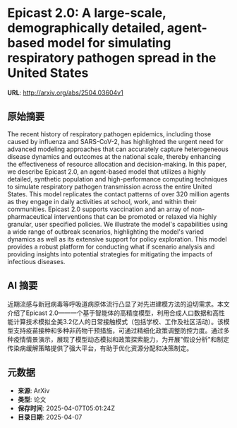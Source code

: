 # Epicast 2.0: A large-scale, demographically detailed, agent-based model for simulating respiratory pathogen spread in the United States

**URL**: http://arxiv.org/abs/2504.03604v1

## 原始摘要

The recent history of respiratory pathogen epidemics, including those caused
by influenza and SARS-CoV-2, has highlighted the urgent need for advanced
modeling approaches that can accurately capture heterogeneous disease dynamics
and outcomes at the national scale, thereby enhancing the effectiveness of
resource allocation and decision-making. In this paper, we describe Epicast
2.0, an agent-based model that utilizes a highly detailed, synthetic population
and high-performance computing techniques to simulate respiratory pathogen
transmission across the entire United States. This model replicates the contact
patterns of over 320 million agents as they engage in daily activities at
school, work, and within their communities. Epicast 2.0 supports vaccination
and an array of non-pharmaceutical interventions that can be promoted or
relaxed via highly granular, user specified policies. We illustrate the model's
capabilities using a wide range of outbreak scenarios, highlighting the model's
varied dynamics as well as its extensive support for policy exploration. This
model provides a robust platform for conducting what if scenario analysis and
providing insights into potential strategies for mitigating the impacts of
infectious diseases.


## AI 摘要

近期流感与新冠病毒等呼吸道病原体流行凸显了对先进建模方法的迫切需求。本文介绍了Epicast 2.0——一个基于智能体的高精度模型，利用合成人口数据和高性能计算技术模拟全美3.2亿人的日常接触模式（包括学校、工作及社区活动）。该模型支持疫苗接种和多种非药物干预措施，可通过精细化政策调整防控力度。通过多种疫情情景演示，展现了模型动态模拟和政策探索能力，为开展"假设分析"和制定传染病缓解策略提供了强大平台，有助于优化资源分配和决策制定。

## 元数据

- **来源**: ArXiv
- **类型**: 论文
- **保存时间**: 2025-04-07T05:01:24Z
- **目录日期**: 2025-04-07
